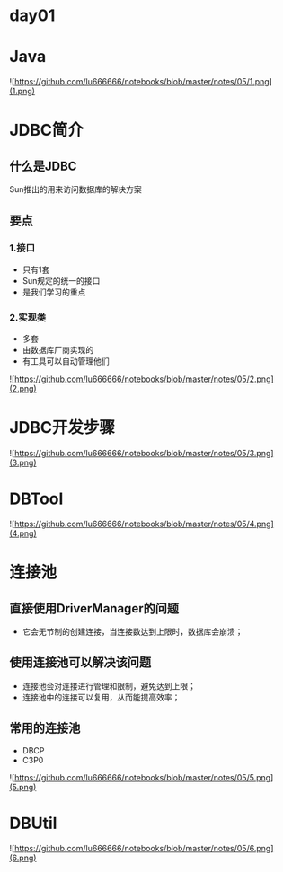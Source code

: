 # day01

# Java
![https://github.com/lu666666/notebooks/blob/master/notes/05/1.png](1.png)

# JDBC简介
## 什么是JDBC
Sun推出的用来访问数据库的解决方案

## 要点
### 1.接口
- 只有1套
- Sun规定的统一的接口
- 是我们学习的重点

### 2.实现类
- 多套
- 由数据库厂商实现的
- 有工具可以自动管理他们

![https://github.com/lu666666/notebooks/blob/master/notes/05/2.png](2.png)

# JDBC开发步骤
![https://github.com/lu666666/notebooks/blob/master/notes/05/3.png](3.png)

# DBTool
![https://github.com/lu666666/notebooks/blob/master/notes/05/4.png](4.png)

# 连接池
## 直接使用DriverManager的问题
- 它会无节制的创建连接，当连接数达到上限时，数据库会崩溃；

## 使用连接池可以解决该问题
- 连接池会对连接进行管理和限制，避免达到上限；
- 连接池中的连接可以复用，从而能提高效率；

## 常用的连接池
- DBCP
- C3P0

![https://github.com/lu666666/notebooks/blob/master/notes/05/5.png](5.png)

# DBUtil
![https://github.com/lu666666/notebooks/blob/master/notes/05/6.png](6.png)




